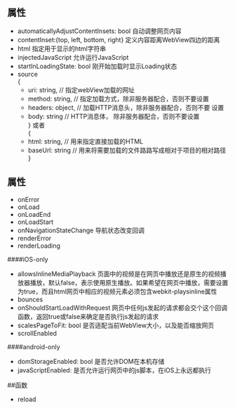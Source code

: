 ## 属性
* automaticallyAdjustContentInsets: bool 自动调整网页内容
* contentInset:{top, left, bottom, right} 定义内容距离WebView四边的距离
* html 指定用于显示的html字符串
* injectedJavaScript 允许运行JavaScript
* startInLoadingState: bool 刚开始加载时显示Loading状态
* source   
		{
	* uri: string,  // 指定webView加载的网址  
	* method: string,  // 指定加载方式，除非服务器配合，否则不要设置  
	* headers: object,  // 加载HTTP消息头，除非服务器配合，否则不要  设置
	* body: string  // HTTP消息体， 除非服务器配合，否则不要设置  
	} 或者  
	{  
	* html: string, // 用来指定直接加载的HTML  
	* baseUrl: string // 用来将需要加载的文件路路写成相对于项目的相对路径  
	}
	
## 属性
* onError
* onLoad
* onLoadEnd
* onLoadStart
* onNavigationStateChange 导航状态改变回调
* renderError
* renderLoading

####iOS-only
* allowsInlineMediaPlayback 页面中的视频是在网页中播放还是原生的视频播放器播放，默认false，表示使用原生播放。如果希望在网页中播放，需要设置为true，而且html网页中相应的视频元素必须包含webkit-playsinline属性
* bounces
* onShouldStartLoadWithRequest 网页中任何js发起的请求都会交个这个回调函数，返回true或false来确定是否执行js发起的请求
* scalesPageToFit: bool 是否适配当前WebView大小，以及能否缩放网页
* scrollEnabled

####android-only
* domStorageEnabled: bool 是否允许DOM在本机存储
* javaScriptEnabled: 是否允许运行网页中的js脚本，在iOS上永远都执行

##函数
* reload


